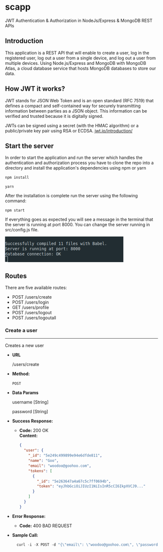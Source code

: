 # scapp

JWT Authentication & Authorization in NodeJs/Express & MongoDB REST APIs

## Introduction

This application is a REST API that will enable to create a user, log in the registered user, log out a user from a single device, and log out a user from multiple devices. Using Node.js/Express and MongoDB with MongoDB Atlas, a cloud database service that hosts MongoDB databases to store our data.

## How JWT it works?

JWT stands for JSON Web Token and is an open standard (RFC 7519) that defines a compact and self-contained way for securely transmitting information between parties as a JSON object. This information can be verified and trusted because it is digitally signed.

JWTs can be signed using a secret (with the HMAC algorithm) or a public/private key pair using RSA or ECDSA. [jwt.io/introduction/](https://jwt.io/introduction/)

## Start the server

In order to start the application and run the server which handles the authentication and authorization process you have to clone the repo into a directory and install the application's dependencies using npm or yarn

```
npm install
```

```
yarn
```

After the installation is complete run the server using the following command:

```
npm start
```

If everything goes as expected you will see a message in the terminal that the server is running at port 8000. You can change the server running in src/config.js file.

![alt text](https://github.com/rvpanoz/scapp/raw/master/images/start.png "Server start")

## Routes

There are five available routes:

- POST /users/create
- POST /users/login
- GET /users/profile
- POST /users/logout
- POST /users/logoutall

### Create a user

---

Creates a new user

- **URL**

  /users/create

- **Method:**

  `POST`

- **Data Params**

  username [String]

  password [String]

- **Success Response:**

  - **Code:** 200 OK<br />
    **Content:**
    ```json
    {
      "user": {
        "_id": "5e249c499899e94e6dfde811",
        "name": "Goo",
        "email": "woodoo@goohoo.com",
        "tokens": [
          {
            "_id": "5e263647a4a67c5c7ff0694b",
            "token": "eyJhbGciOiJIUzI1NiIsInR5cCI6IkpXVCJ9..."
          }
        ]
      }
    }
    ```

- **Error Response:**

  - **Code:** 400 BAD REQUEST <br />

- **Sample Call:**

  ```javascript
    curl -i -X POST -d "{\"email\": \"woodoo@goohoo.com\", \"password\": \"ohshit\"}" -H "Content-Type: application/json" http://localhost:8000/users/login
  ```
